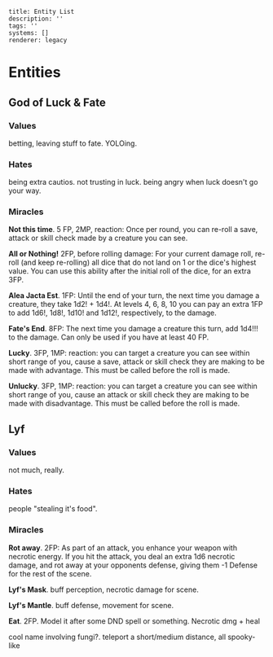 ```metadata
title: Entity List
description: ''
tags: ''
systems: []
renderer: legacy

```

# Entities
## God of Luck & Fate
### Values
betting, leaving stuff to fate. YOLOing.

### Hates
being extra cautios. not trusting in luck. being angry when luck doesn't go your way.

### Miracles
**Not this time**. 5 FP, 2MP, reaction: Once per round, you can re-roll a save, attack or skill check made by a creature you can see.

**All or Nothing!** 2FP, before rolling damage: For your current damage roll, re-roll (and keep re-rolling) all dice that do not land on 1 or the dice's highest value. You can use this ability after the initial roll of the dice, for an extra 3FP.

**Alea Jacta Est**. 1FP: Until the end of your turn, the next time you damage a creature, they take 1d2! + 1d4!. At levels 4, 6, 8, 10 you can pay an extra 1FP to add 1d6!, 1d8!, 1d10! and 1d12!, respectively, to the damage.

**Fate's End**. 8FP: The next time you damage a creature this turn, add 1d4!!! to the damage. Can only be used if you have at least 40 FP.

**Lucky**. 3FP, 1MP: reaction: you can target a creature you can see within short range of you, cause a save, attack or skill check they are making to be made with advantage. This must be called before the roll is made.

**Unlucky**. 3FP, 1MP: reaction: you can target a creature you can see within short range of you, cause an attack or skill check they are making to be made with disadvantage. This must be called before the roll is made.

## Lyf
### Values
not much, really.

### Hates
people "stealing it's food".

### Miracles
**Rot away**. 2FP: As part of an attack, you enhance your weapon with necrotic energy. If you hit the attack, you deal an extra 1d6 necrotic damage, and rot away at your opponents defense, giving them -1 Defense for the rest of the scene.

**Lyf's Mask**. buff perception, necrotic damage for scene.

**Lyf's Mantle**. buff defense, movement for scene.

**Eat**. 2FP. Model it after some DND spell or something. Necrotic dmg + heal

cool name involving fungi?. teleport a short/medium distance, all spooky-like

